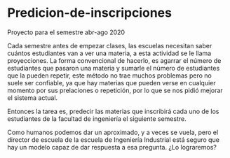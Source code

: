 # Predicion-de-inscripciones
Proyecto para el semestre abr-ago 2020 

Cada semestre antes de empezar clases, las escuelas necesitan saber cuántos estudiantes van a ver una materia, a esta actividad se le llama proyecciones. La forma convencional de hacerlo, es agarrar el número de estudiantes que pasaron una materia y sumarle el número de estudiantes que la pueden repetir, este método no trae muchos problemas pero no suele ser confiable, ya que hay materias que pueden verse en cualquier momento por sus prelaciones o repetición, por lo que se nos pidió mejorar el sistema actual.

Entonces la tarea es, predecir las materias que inscribirá cada uno de los estudiantes de la facultad de ingeniería el siguiente semestre.

Como humanos podemos dar un aproximado, y a veces se vuela, pero el director de escuela de la escuela de Ingeniería Industrial está seguro que hay un modelo capaz de dar respuesta a esa pregunta. ¿Lo lograremos?
